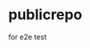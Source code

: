 # publicrepo
for e2e test














































































































































































































































































































































































































































































































































































































































































































































































































































































































































































































































































































































































































































































































































































































































































































































































































































































































































































































































































































































































































































































































































































































































































































































































































































































































































































































































































































































































































